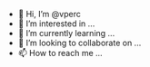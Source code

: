 - 👋 Hi, I’m @vperc
- 👀 I’m interested in ...
- 🌱 I’m currently learning ...
- 💞️ I’m looking to collaborate on ...
- 📫 How to reach me ...

<!---
vperc/vperc is a ✨ special ✨ repository because its `README.md` (this file) appears on your GitHub profile.
You can click the Preview link to take a look at your changes.
--->
